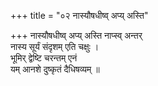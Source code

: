 +++
title = "०२ नास्यौषधीष्व् अप्य् अस्ति"

+++
नास्यौषधीष्व् अप्य् अस्ति नाप्स्व् अन्तर्  
नास्य सूर्यं संदृशम् एति चक्षुः ।  
भूमिर् द्वेष्टि चरन्तम् एनं  
यम् आनशे दुष्कृतं दैधिषव्यम् ॥